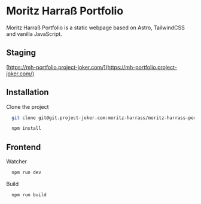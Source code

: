 # Moritz Harraß Portfolio

Moritz Harraß Portfolio is a static webpage based on Astro, TailwindCSS and vanilla JavaScript.

## Staging

[https://mh-portfolio.project-joker.com/](https://mh-portfolio.project-joker.com/)

## Installation

Clone the project

```bash
  git clone git@git.project-joker.com:moritz-harrass/moritz-harrass-portfolio.git
```


```bash
  npm install
```
## Frontend

Watcher

```bash
  npm run dev
```

Build

```bash
  npm run build
```
